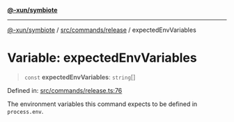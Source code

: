 [**@-xun/symbiote**](../../../../README.md)

***

[@-xun/symbiote](../../../../README.md) / [src/commands/release](../README.md) / expectedEnvVariables

# Variable: expectedEnvVariables

> `const` **expectedEnvVariables**: `string`[]

Defined in: [src/commands/release.ts:76](https://github.com/Xunnamius/symbiote/blob/fda4254d9bfeb125461ee3377ddb123772e5d050/src/commands/release.ts#L76)

The environment variables this command expects to be defined in
`process.env`.

